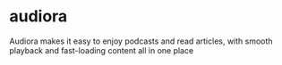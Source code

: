 # audiora
Audiora makes it easy to enjoy podcasts and read articles, with smooth playback and fast-loading content all in one place

